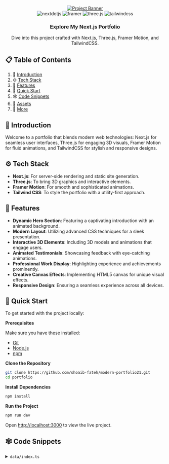 <div align="center">
  <br />
  <a href="#" target="_blank">
    <img src="https://github.com/adrianhajdin/portfolio/assets/151519281/c6ca3c03-6cb7-4f67-a9b9-a73da5bfa0d8" alt="Project Banner">
  </a>
  <br />

  <div>
    <img src="https://img.shields.io/badge/-Next_JS-black?style=for-the-badge&logoColor=white&logo=nextdotjs&color=000000" alt="nextdotjs" />
    <img src="https://img.shields.io/badge/-Framer-black?style=for-the-badge&logoColor=white&logo=framer&color=0055FF" alt="framer" />
    <img src="https://img.shields.io/badge/-Three_JS-black?style=for-the-badge&logoColor=white&logo=threedotjs&color=000000" alt="three.js" />
    <img src="https://img.shields.io/badge/-Tailwind_CSS-black?style=for-the-badge&logoColor=white&logo=tailwindcss&color=06B6D4" alt="tailwindcss" />
  </div>

  <h3 align="center">Explore My Next.js Portfolio</h3>

  <div align="center">
    Dive into this project crafted with Next.js, Three.js, Framer Motion, and TailwindCSS.
  </div>
</div>

## 📋 Table of Contents

1. 🤖 [Introduction](#introduction)
2. ⚙️ [Tech Stack](#tech-stack)
3. 🔋 [Features](#features)
4. 🤸 [Quick Start](#quick-start)
5. 🕸️ [Code Snippets](#snippets)
6. 🔗 [Assets](#links)
7. 🚀 [More](#more)

## 🤖 Introduction

Welcome to a portfolio that blends modern web technologies: Next.js for seamless user interfaces, Three.js for engaging 3D visuals, Framer Motion for fluid animations, and TailwindCSS for stylish and responsive designs.

## ⚙️ Tech Stack

- **Next.js**: For server-side rendering and static site generation.
- **Three.js**: To bring 3D graphics and interactive elements.
- **Framer Motion**: For smooth and sophisticated animations.
- **Tailwind CSS**: To style the portfolio with a utility-first approach.

## 🔋 Features

- **Dynamic Hero Section**: Featuring a captivating introduction with an animated background.
- **Modern Layout**: Utilizing advanced CSS techniques for a sleek presentation.
- **Interactive 3D Elements**: Including 3D models and animations that engage users.
- **Animated Testimonials**: Showcasing feedback with eye-catching animations.
- **Professional Work Display**: Highlighting experience and achievements prominently.
- **Creative Canvas Effects**: Implementing HTML5 canvas for unique visual effects.
- **Responsive Design**: Ensuring a seamless experience across all devices.

## 🤸 Quick Start

To get started with the project locally:

**Prerequisites**

Make sure you have these installed:

- [Git](https://git-scm.com/)
- [Node.js](https://nodejs.org/en)
- [npm](https://www.npmjs.com/)

**Clone the Repository**

```bash
git clone https://github.com/shoaib-fateh/modern-portfolio21.git
cd portfolio
```

**Install Dependencies**

```bash
npm install
```

**Run the Project**

```bash
npm run dev
```

Open [http://localhost:3000](http://localhost:3000) to view the live project.

## 🕸️ Code Snippets

<details>
<summary><code>data/index.ts</code></summary>

```typescript
export const navItems = [
  { name: "About", link: "#about" },
  { name: "Projects", link: "#projects" },
  { name: "Testimonials", link: "#testimonials" },
  { name: "Contact", link: "#contact" },
];


</details>

<details>
<summary><code>tailwind.config.ts</code></summary>
```

```typescript
import type { Config } from "tailwindcss";

const config: Config = {
  darkMode: ["class"],
  content: [
    "./pages/**/*.{ts,tsx}",
    "./components/**/*.{ts,tsx}",
    "./app/**/*.{ts,tsx}",
    "./src/**/*.{ts,tsx}",
    "./data/**/*.{ts,tsx}",
  ],
  theme: {
    container: {
      center: true,
      padding: "2rem",
      screens: {
        "2xl": "1400px",
      },
    },
    extend: {
      colors: {
        // Custom colors
      },
      borderRadius: {
        lg: "var(--radius)",
        md: "calc(var(--radius) - 2px)",
        sm: "calc(var(--radius) - 4px)",
      },
      keyframes: {
        // Custom animations
      },
    },
  },
  plugins: [],
};

export default config;
```
